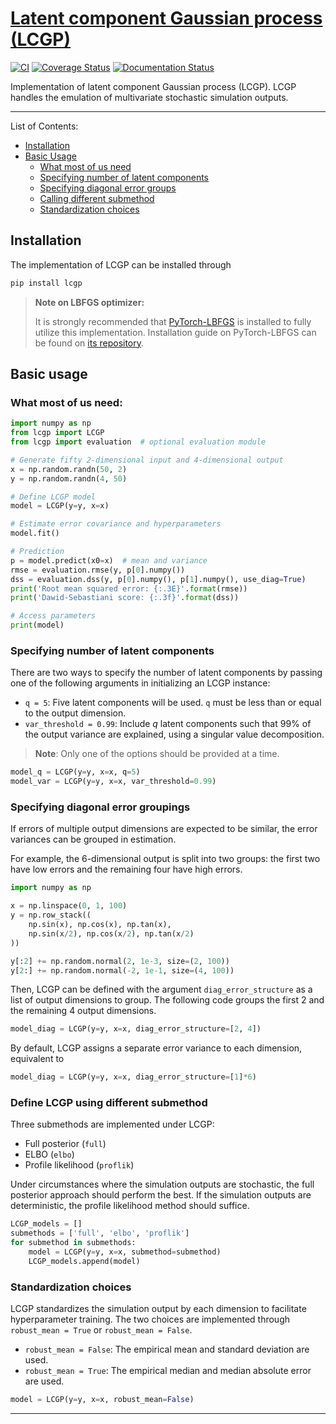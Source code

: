 # [Latent component Gaussian process (LCGP)](https://github.com/mosesyhc/LCGP)

[![CI](https://github.com/mosesyhc/lcgp/actions/workflows/ci.yml/badge.svg?branch=main)](https://github.com/mosesyhc/LCGP/actions/workflows/ci.yml)
[![Coverage Status](https://coveralls.io/repos/github/mosesyhc/LCGP/badge.svg)](https://coveralls.io/github/mosesyhc/LCGP)
[![Documentation Status](https://readthedocs.org/projects/lcgp/badge/?version=latest)](https://lcgp.readthedocs.io/en/latest/?badge=latest)

Implementation of latent component Gaussian process (LCGP).  LCGP handles the emulation
of multivariate stochastic simulation outputs. 

___

List of Contents:

- [Installation](#installation)
- [Basic Usage](#basic-usage)
  - [What most of us need](#what-most-of-us-need)
  - [Specifying number of latent components](#specifying-number-of-latent-components)
  - [Specifying diagonal error groups](#specifying-diagonal-error-groupings)
  - [Calling different submethod](#define-lcgp-using-different-submethod)
  - [Standardization choices](#standardization-choices)


## Installation
The implementation of LCGP can be installed through

```bash
pip install lcgp
```

> **Note on LBFGS optimizer:** 
> 
> It is strongly recommended that 
> [PyTorch-LBFGS](https://github.com/hjmshi/PyTorch-LBFGS) is installed to fully utilize
> this implementation.
> Installation guide on PyTorch-LBFGS can be found on 
> [its repository](https://github.com/hjmshi/PyTorch-LBFGS).

## Basic usage
### What most of us need:
```python
import numpy as np
from lcgp import LCGP
from lcgp import evaluation  # optional evaluation module

# Generate fifty 2-dimensional input and 4-dimensional output
x = np.random.randn(50, 2)
y = np.random.randn(4, 50)

# Define LCGP model
model = LCGP(y=y, x=x)

# Estimate error covariance and hyperparameters
model.fit()

# Prediction
p = model.predict(x0=x)  # mean and variance
rmse = evaluation.rmse(y, p[0].numpy())
dss = evaluation.dss(y, p[0].numpy(), p[1].numpy(), use_diag=True)
print('Root mean squared error: {:.3E}'.format(rmse))
print('Dawid-Sebastiani score: {:.3f}'.format(dss))

# Access parameters
print(model)
```

### Specifying number of latent components
There are two ways to specify the number of latent components by 
passing one of the following arguments in initializing an LCGP instance:

- `q = 5`: Five latent components will be used.  `q` must be less than or 
equal to the output dimension.
- `var_threshold = 0.99`: Include $q$ latent components such that 99% of the output 
variance are explained, using a singular value decomposition.

> **Note**: Only one of the options should be provided at a time.

```python
model_q = LCGP(y=y, x=x, q=5)
model_var = LCGP(y=y, x=x, var_threshold=0.99)
```

### Specifying diagonal error groupings
If errors of multiple output dimensions are expected to be similar, the error variances
can be grouped in estimation.  

For example, the 6-dimensional output is split into two groups: the
first two have low errors and the remaining four have high errors.

```python
import numpy as np

x = np.linspace(0, 1, 100)
y = np.row_stack((
    np.sin(x), np.cos(x), np.tan(x),
    np.sin(x/2), np.cos(x/2), np.tan(x/2)
))

y[:2] += np.random.normal(2, 1e-3, size=(2, 100))
y[2:] += np.random.normal(-2, 1e-1, size=(4, 100))
```

Then, LCGP can be defined with the argument `diag_error_structure` as a list
of output dimensions to group.  The following code groups the first 2 and the remaining 
4 output dimensions.
```python
model_diag = LCGP(y=y, x=x, diag_error_structure=[2, 4])
```

By default, LCGP assigns a separate error variance to each dimension,
equivalent to 

```python
model_diag = LCGP(y=y, x=x, diag_error_structure=[1]*6)
```

### Define LCGP using different submethod
Three submethods are implemented under LCGP:

* Full posterior (`full`)
* ELBO (`elbo`)
* Profile likelihood (`proflik`)

Under circumstances where the simulation outputs are stochastic, the full posterior 
approach should perform the best.  If the simulation outputs are deterministic, the
profile likelihood method should suffice. 

```python
LCGP_models = []
submethods = ['full', 'elbo', 'proflik']
for submethod in submethods:
    model = LCGP(y=y, x=x, submethod=submethod)
    LCGP_models.append(model)
```

### Standardization choices
LCGP standardizes the simulation output by each dimension to facilitate hyperparameter
training.  The two choices are implemented through `robust_mean = True` or 
`robust_mean = False`. 

* `robust_mean = False`: The empirical mean and standard deviation are used.
* `robust_mean = True`: The empirical median and median absolute error are used.

```python
model = LCGP(y=y, x=x, robust_mean=False)
```

---